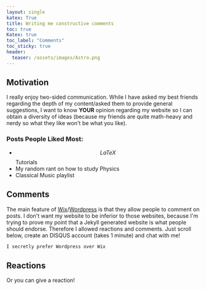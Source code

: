 ```yaml
---
layout: single
katex: True
title: Writing me constructive comments
toc: true
Katex: true
toc_label: "Comments"
toc_sticky: true
header:
  teaser: /assets/images/Astro.png
---
```

## Motivation
I really enjoy two-sided communication. While I have asked my best friends regarding the depth of my content/asked them to provide general suggestions, I want to know **YOUR** opinion regarding my website so I can obtain a diversity of ideas (because my friends are quite math-heavy and nerdy so what they like won't be what you like).

### Posts People Liked Most:
 - $$LaTeX$$ Tutorials
 - My random rant on how to study Physics
 - Classical Music playlist
 

## Comments
The main feature of [Wix](https://www.wix.com/)/[Wordpress](https://wordpress.org/) is that they allow people to comment on posts. I don't want my website to be inferior to those websites, because I'm trying to prove my point that a Jekyll generated website is what people should endorse. Therefore I allowed reactions and comments. Just scroll below, create an DISQUS account (takes 1 minute) and chat with me! 

```bash
I secretly prefer Wordpress over Wix
```

## Reactions
Or you can give a reaction!




